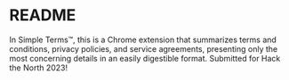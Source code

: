 # README
 
In Simple Terms™, this is a Chrome extension that summarizes terms and conditions, privacy policies, and service agreements, presenting only the most concerning details in an easily digestible format. Submitted for Hack the North 2023!
